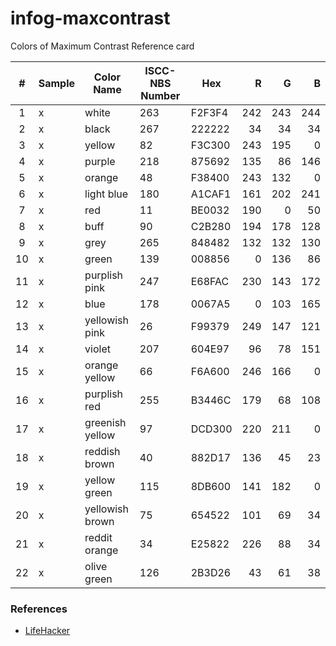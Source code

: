 # infog-maxcontrast
Colors of Maximum Contrast Reference card

| # |Sample                      |Color Name      |ISCC-NBS Number|   Hex  | R | G | B |
|:-:|----------------------------|----------------|---------------|--------|--:|--:|--:|
| 1 |<div color="#000000">x</div>| white          |263            | F2F3F4 |242|243|244|
| 2 |<div color="#000000">x</div>| black          |267            | 222222 | 34| 34| 34|
| 3 |<div color="#000000">x</div>| yellow         |82	            | F3C300 |243|195|  0|
| 4 |<div color="#000000">x</div>| purple         |218            | 875692 |135| 86|146|
| 5 |<div color="#000000">x</div>| orange         |48             | F38400 |243|132|  0|
| 6 |<div color="#000000">x</div>| light blue     |180            | A1CAF1 |161|202|241|
| 7 |<div color="#000000">x</div>| red            |11             | BE0032 |190|  0| 50|
| 8 |<div color="#000000">x</div>| buff           |90             | C2B280 |194|178|128|
| 9 |<div color="#000000">x</div>| grey           |265            | 848482 |132|132|130|
|10 |<div color="#000000">x</div>| green          |139            | 008856 |  0|136| 86|
|11 |<div color="#000000">x</div>| purplish pink  |247            | E68FAC |230|143|172|
|12 |<div color="#000000">x</div>| blue           |178            | 0067A5 |  0|103|165|
|13 |<div color="#000000">x</div>| yellowish pink |26             | F99379 |249|147|121|
|14 |<div color="#000000">x</div>| violet         |207            | 604E97 | 96| 78|151|
|15 |<div color="#000000">x</div>| orange yellow  |66             | F6A600 |246|166|  0|
|16 |<div color="#000000">x</div>| purplish red   |255            | B3446C |179| 68|108|
|17 |<div color="#000000">x</div>| greenish yellow|97             | DCD300 |220|211|  0|
|18 |<div color="#000000">x</div>| reddish brown  |40             | 882D17 |136| 45| 23|
|19 |<div color="#000000">x</div>| yellow green   |115            | 8DB600 |141|182|  0|
|20 |<div color="#000000">x</div>| yellowish brown|75             | 654522 |101| 69| 34|
|21 |<div color="#000000">x</div>| reddit orange  |34             | E25822 |226| 88| 34|
|22 |<div color="#000000">x</div>| olive green    |126            | 2B3D26 | 43| 61| 38|


### References
* [LifeHacker](http://hackerspace.lifehacker.com/some-os-x-calendar-tips-1658107833/1665644975/+whitsongordon)
